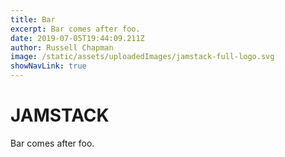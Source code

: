 ```yaml
---
title: Bar
excerpt: Bar comes after foo.
date: 2019-07-05T19:44:09.211Z
author: Russell Chapman
image: /static/assets/uploadedImages/jamstack-full-logo.svg
showNavLink: true
---
```

# JAMSTACK
Bar comes after foo.

